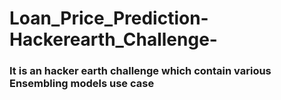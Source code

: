 # Loan_Price_Prediction-Hackerearth_Challenge-
### It is an hacker earth challenge which contain various Ensembling models use case
